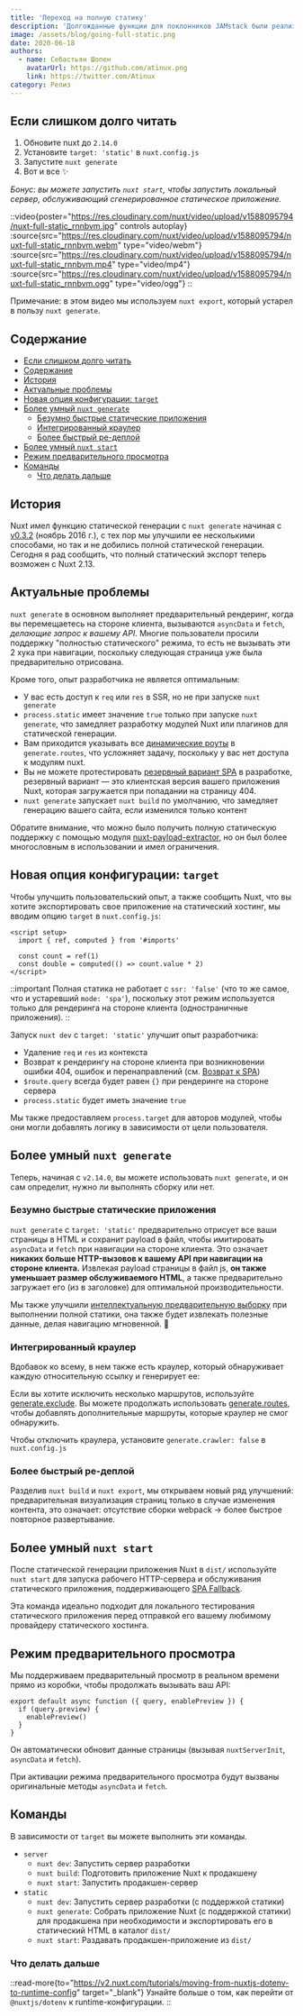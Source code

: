 ```yaml
---
title: 'Переход на полную статику'
description: 'Долгожданные функции для поклонников JAMstack были реализованы в версии 2.13: полный статический экспорт, улучшенная интеллектуальная предварительная выборка, интегрированный сканер, более быстрый ре-деплой, встроенный веб-сервер и новая опция цели для конфигурации. ⚡️'
image: /assets/blog/going-full-static.png
date: 2020-06-18
authors:
  - name: Себастьян Шопен
    avatarUrl: https://github.com/atinux.png
    link: https://twitter.com/Atinux
category: Релиз
---
```


## [](#too-long-to-read)Если слишком долго читать

1. Обновите nuxt до `2.14.0`
2. Установите `target: 'static'` в `nuxt.config.js`
3. Запустите `nuxt generate`
4. Вот и все ✨

_Бонус: вы можете запустить `nuxt start`, чтобы запустить локальный сервер, обслуживающий сгенерированное статическое приложение._

::video{poster="https://res.cloudinary.com/nuxt/video/upload/v1588095794/nuxt-full-static_rnnbvm.jpg" controls autoplay}
  :source{src="https://res.cloudinary.com/nuxt/video/upload/v1588095794/nuxt-full-static_rnnbvm.webm" type="video/webm"}
  :source{src="https://res.cloudinary.com/nuxt/video/upload/v1588095794/nuxt-full-static_rnnbvm.mp4" type="video/mp4"}
  :source{src="https://res.cloudinary.com/nuxt/video/upload/v1588095794/nuxt-full-static_rnnbvm.ogg" type="video/ogg"}
::

Примечание: в этом видео мы используем `nuxt export`, который устарел в пользу `nuxt generate`.

## [](#table-of-contents)Содержание

- [Если слишком долго читать](#too-long-to-read)
- [Содержание](#table-of-contents)
- [История](#history)
- [Актуальные проблемы](#current-issues)
- [Новая опция конфигурации: `target`](#new-config-option-target)
- [Более умный `nuxt generate`](#smarter-nuxt-generate)
  - [Безумно быстрые статические приложения](#crazy-fast-static-applications)
  - [Интегрированный краулер](#crawler-integrated)
  - [Более быстрый ре-деплой](#faster-re-deploy)
- [Более умный `nuxt start`](#smarter-nuxt-start)
- [Режим предварительного просмотра](#preview-mode)
- [Команды](#commands)
  - [Что делать дальше](#what-to-do-next)

## [](#history)История

Nuxt имел функцию статической генерации с `nuxt generate` начиная с [v0.3.2](https://github.com/nuxt/nuxt.js/releases/tag/v0.3.2) (ноябрь 2016 г.), с тех пор мы улучшили ее несколькими способами, но так и не добились полной статической генерации. Сегодня я рад сообщить, что полный статический экспорт теперь возможен с Nuxt 2.13.

## [](#current-issues)Актуальные проблемы

`nuxt generate` в основном выполняет предварительный рендеринг, когда вы перемещаетесь на стороне клиента, вызываются `asyncData` и `fetch`, _делающие запрос к вашему API_. Многие пользователи просили поддержку "полностью статического" режима, то есть не вызывать эти 2 хука при навигации, поскольку следующая страница уже была предварительно отрисована.

Кроме того, опыт разработчика не является оптимальным:

- У вас есть доступ к `req` или `res` в SSR, но не при запуске `nuxt generate`
- `process.static` имеет значение `true` только при запуске `nuxt generate`, что замедляет разработку модулей Nuxt или плагинов для статической генерации.
- Вам приходится указывать все [динамические роуты](https://v2.nuxt.com/docs/features/file-system-routing#dynamic-routes) в `generate.routes`, что усложняет задачу, поскольку у вас нет доступа к модулям nuxt.
- Вы не можете протестировать [резервный вариант SPA](https://v2.nuxt.com/docs/concepts/static-site-generation#spa-fallback) в разработке, резервный вариант — это клиентская версия вашего приложения Nuxt, которая загружается при попадании на страницу 404.
- `nuxt generate` запускает `nuxt build` по умолчанию, что замедляет генерацию вашего сайта, если изменился только контент

Обратите внимание, что можно было получить полную статическую поддержку с помощью модуля [nuxt-payload-extractor](https://github.com/DreaMinder/nuxt-payload-extractor), но он был более многословным в использовании и имел ограничения.

## [](#new-config-option-target)Новая опция конфигурации: `target`

Чтобы улучшить пользовательский опыт, а также сообщить Nuxt, что вы хотите экспортировать свое приложение на статический хостинг, мы вводим опцию `target` в `nuxt.config.js`:

```vue
<script setup>
  import { ref, computed } from '#imports'

  const count = ref(1)
  const double = computed(() => count.value * 2)
</script>
```

::important
Полная статика не работает с `ssr: 'false'` (что то же самое, что и устаревший `mode: 'spa'`), поскольку этот режим используется только для рендеринга на стороне клиента (одностраничные приложения).
::

Запуск `nuxt dev` с `target: 'static'` улучшит опыт разработчика:

- Удаление `req` и `res` из контекста
- Возврат к рендерингу на стороне клиента при возникновении ошибки 404, ошибок и перенаправлений (см. [Возврат к SPA](https://v2.nuxt.com/docs/concepts/static-site-generation#spa-fallback))
- `$route.query` всегда будет равен `{}` при рендеринге на стороне сервера
- `process.static` будет иметь значение `true`

Мы также предоставляем `process.target` для авторов модулей, чтобы они могли добавлять логику в зависимости от цели пользователя.

## [](#smarter-nuxt-generate)Более умный `nuxt generate`

Теперь, начиная с `v2.14.0`, вы можете использовать `nuxt generate`, и он сам определит, нужно ли выполнять сборку или нет.

### [](#crazy-fast-static-applications)Безумно быстрые статические приложения

`nuxt generate` с `target: 'static'` предварительно отрисует все ваши страницы в HTML и сохранит payload в файл, чтобы имитировать `asyncData` и `fetch` при навигации на стороне клиента. Это означает **никаких больше HTTP-вызовов к вашему API при навигации на стороне клиента.** Извлекая payload страницы в файл js, **он также уменьшает размер обслуживаемого HTML**, а также предварительно загружает его (из <link> в заголовке) для оптимальной производительности.

Мы также улучшили [интеллектуальную предварительную выборку](/blog/introducing-smart-prefetching) при выполнении полной статики, она также будет извлекать полезные данные, делая навигацию мгновенной. 👀

### [](#crawler-integrated)Интегрированный краулер

Вдобавок ко всему, в нем также есть краулер, который обнаруживает каждую относительную ссылку и генерирует ее:

Если вы хотите исключить несколько маршрутов, используйте [generate.exclude](https://v2.nuxt.com/docs/configuration-glossary/configuration-generate#exclude). Вы можете продолжать использовать [generate.routes](https://v2.nuxt.com/docs/configuration-glossary/configuration-generate#routes), чтобы добавлять дополнительные маршруты, которые краулер не смог обнаружить.

Чтобы отключить краулера, установите `generate.crawler: false` в `nuxt.config.js`

### [](#faster-re-deploy)Более быстрый ре-деплой

Разделив `nuxt build` и `nuxt export`, мы открываем новый ряд улучшений: предварительная визуализация страниц только в случае изменения контента, это означает: отсутствие сборки webpack → более быстрое повторное развертывание.

## [](#smarter-nuxt-start)Более умный `nuxt start`

После статической генерации приложения Nuxt в `dist/` используйте `nuxt start` для запуска рабочего HTTP-сервера и обслуживания статического приложения, поддерживающего [SPA Fallback](https://v2.nuxt.com/docs/concepts/static-site-generation#spa-fallback).

Эта команда идеально подходит для локального тестирования статического приложения перед отправкой его вашему любимому провайдеру статического хостинга.

## [](#preview-mode)Режим предварительного просмотра

Мы поддерживаем предварительный просмотр в реальном времени прямо из коробки, чтобы продолжать вызывать ваш API:

```js{}[plugins/preview.client.js]
export default async function ({ query, enablePreview }) {
  if (query.preview) {
    enablePreview()
  }
}
```

Он автоматически обновит данные страницы (вызывая `nuxtServerInit`, `asyncData` и `fetch`).

При активации режима предварительного просмотра будут вызваны оригинальные методы `asyncData` и `fetch`.

## [](#commands)Команды

В зависимости от `target` вы можете выполнить эти команды.

- `server`
  - `nuxt dev`: Запустить сервер разработки
  - `nuxt build`: Подготовить приложение Nuxt к продакшену
  - `nuxt start`: Запустить продакшен-сервер
- `static`
  - `nuxt dev`: Запустить сервер разработки (с поддержкой статики)
  - `nuxt generate`: Собрать приложение Nuxt (с поддержкой статики) для продакшена при необходимости и экспортировать его в статический HTML в каталог `dist/`
  - `nuxt start`: Раздавать продакшен-приложение из `dist/`

### [](#what-to-do-next)Что делать дальше

::read-more{to="https://v2.nuxt.com/tutorials/moving-from-nuxtjs-dotenv-to-runtime-config" target="_blank"}
Узнайте больше о том, как перейти от `@nuxtjs/dotenv` к runtime-конфигурации.
::
